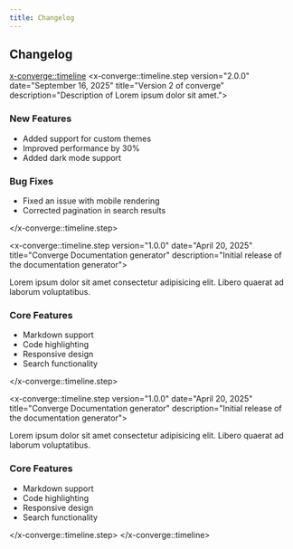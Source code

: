 ```yaml
---
title: Changelog
---
```


## Changelog
<x-converge::timeline>
<x-converge::timeline.step
    version="2.0.0"
    date="September 16, 2025"
    title="Version 2 of converge"
    description="Description of Lorem ipsum dolor sit amet.">
    <div class="prose prose-sm">
        <h3>New Features</h3>
        <ul>
            <li>Added support for custom themes</li>
            <li>Improved performance by 30%</li>
            <li>Added dark mode support</li>
        </ul>
        <h3>Bug Fixes</h3>
        <ul>
            <li>Fixed an issue with mobile rendering</li>
            <li>Corrected pagination in search results</li>
        </ul>
    </div>
</x-converge::timeline.step>

<x-converge::timeline.step
    version="1.0.0"
    date="April 20, 2025"
    title="Converge Documentation generator"
    description="Initial release of the documentation generator">
    <div class="prose prose-sm">
        <p>Lorem ipsum dolor sit amet consectetur adipisicing elit. Libero quaerat ad laborum voluptatibus.</p>
        <h3>Core Features</h3>
        <ul>
            <li>Markdown support</li>
            <li>Code highlighting</li>
            <li>Responsive design</li>
            <li>Search functionality</li>
        </ul>
    </div>
</x-converge::timeline.step>

<x-converge::timeline.step
    version="1.0.0"
    date="April 20, 2025"
    title="Converge Documentation generator"
    description="Initial release of the documentation generator">
    <div class="prose prose-sm">
        <p>Lorem ipsum dolor sit amet consectetur adipisicing elit. Libero quaerat ad laborum voluptatibus.</p>
        <h3>Core Features</h3>
        <ul>
            <li>Markdown support</li>
            <li>Code highlighting</li>
            <li>Responsive design</li>
            <li>Search functionality</li>
        </ul>
    </div>
</x-converge::timeline.step>
</x-converge::timeline>
